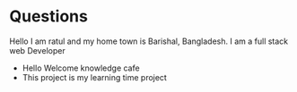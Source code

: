 # Questions

Hello I am ratul and my home town is Barishal, Bangladesh.
I am a full stack web Developer

- Hello Welcome knowledge cafe
- This project is my learning time project
